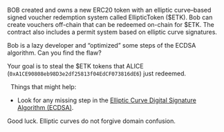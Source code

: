BOB created and owns a new ERC20 token with an elliptic curve–based signed voucher redemption system called EllipticToken ($ETK). Bob can create vouchers off-chain that can be redeemed on-chain for $ETK. The contract also includes a permit system based on elliptic curve signatures.

Bob is a lazy developer and “optimized” some steps of the ECDSA algorithm. Can you find the flaw?

Your goal is to steal the $ETK tokens that ALICE (`0xA1CE90808eb98D3e2df25813f04EdCF073816dE6`) just redeemed.

&nbsp;
Things that might help:
* Look for any missing step in the [Elliptic Curve Digital Signature Algorithm (ECDSA)](https://en.wikipedia.org/wiki/Elliptic_Curve_Digital_Signature_Algorithm).

Good luck. Elliptic curves do not forgive domain confusion.